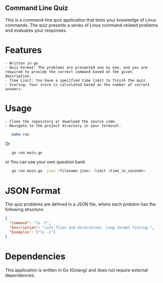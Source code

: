## Command Line Quiz 
This is a command-line quiz application that tests your knowledge of Linux commands. The quiz presents a series of Linux command-related problems and evaluates your responses.


# Features
    - Written in go
    - Quiz Format: The problems are presented one by one, and you are required to provide the correct command based on the given description.
    - Time Limit: You have a specified time limit to finish the quiz.
    - Scoring: Your score is calculated based on the number of correct answers.

# Usage
    - Clone the repository or download the source code.
    - Navigate to the project directory in your terminal.
    
```bash
   make run
```
Or
```bash
   go run main.go 
```

   or You can use your own question bank

```bash
   go run main.go -json <filename.json> -limit <time_in_seconds>
```

# JSON Format
The quiz problems are defined in a JSON file, where each problem has the following structure:
```json
{
  "Command": "ls -l",
  "Description": "List files and directories. Long format listing.",
  "Examples": ["ls -l"]
}
```

# Dependencies
This application is written in Go (Golang) and does not require external dependencies.